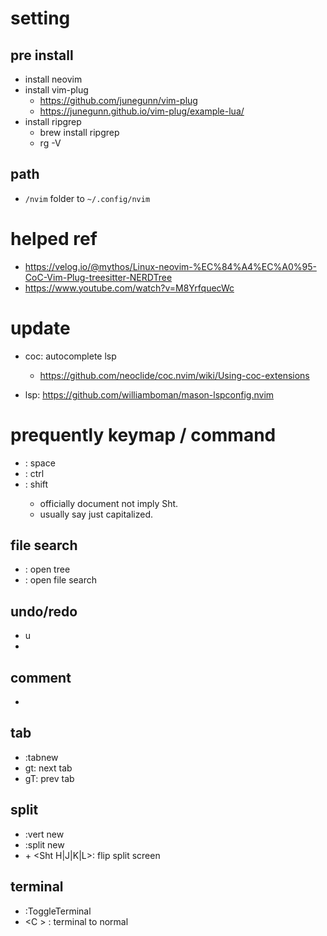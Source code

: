 # setting

## pre install
- install neovim
- install vim-plug
  - https://github.com/junegunn/vim-plug
  - https://junegunn.github.io/vim-plug/example-lua/
- install ripgrep
  - brew install ripgrep
  - rg -V

## path
- `/nvim` folder to `~/.config/nvim`


# helped ref
- https://velog.io/@mythos/Linux-neovim-%EC%84%A4%EC%A0%95-CoC-Vim-Plug-treesitter-NERDTree
- https://www.youtube.com/watch?v=M8YrfquecWc


# update
- coc: autocomplete lsp
    - https://github.com/neoclide/coc.nvim/wiki/Using-coc-extensions

- lsp: https://github.com/williamboman/mason-lspconfig.nvim

# prequently keymap / command
- <leader> : space
- <C > : ctrl
- <Sft >: shift
  - officially document not imply Sht. 
  - usually say just capitalized.

## file search
- <leader e>: open tree
- <leader ff>: open file search

## undo/redo
- u
- <C r> 

## comment
- <C g><C g>

## tab
- :tabnew
- gt: next tab
- gT: prev tab

## split
- :vert new
- :split new
- <C w> + <Sht H|J|K|L>: flip split screen

## terminal
- <C j> :ToggleTerminal
- <C \><C n> : terminal to normal
